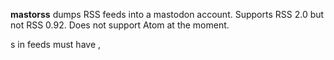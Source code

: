 **mastorss** dumps RSS feeds into a mastodon account.
Supports RSS 2.0 but not RSS 0.92. Does not support Atom at the moment.

<item>s in feeds must have <link>, <title> and <description>.

The documentation is far from complete, sorry.

# Install

## Dependencies

 * Tested OS: Linux
 * C++ compiler (tested: gcc 6.4, clang 5.0)
 * [cmake](https://cmake.org/) (tested: 3.9.6)
 * [boost](http://www.boost.org/) (tested: 1.63.0)
 * [libcurl](https://curl.haxx.se/) (tested: 7.58.0)
 * [curlpp](http://www.curlpp.org/) (tested: 0.8.1)
 * [mastodon-cpp](https://github.com/tastytea/mastodon-cpp) (at least: 0.6.4)

## Get sourcecode

### Development version

    git clone https://github.com/tastytea/mastorss.git

## Compile

    mkdir build
    cd build/
    cmake ..
    make

## Install

Install with `make install`.

# Usage

Put `watchwords.json` into `~/.config/mastorss/`. Launch with profile name.
The first occurence of every watchword in an RSS item will be turned into a hashtag.
For profile-specific watchwords see the example in `watchwords.json`.
In the first run only the newest entry is tooted.

The profile can't be named "global".

## Example config file

${HOME}/.config/mastorss/config-example.json

    {
        "example": {
            "instance": "botsin.space",
            "feedurl": "https:\/\/example.com\/feed.rss",
            "access_token": "123abc",
            "max_size": "400",
            "skip":
            [
                "If the entry starts with this, skip it",
                "Skip me too!"
            ],
            "fixes":
            [
                "delete this",
                "[Rr]ead more(\.{3}|…)"
            ]
        }
    }


## Error codes

Same as [mastodon-cpp](https://github.com/tastytea/mastodon-cpp/blob/master/README.md#error-codes)

# Copyright

    Copyright © 2018 tastytea <tastytea@tastytea.de>.
    License GPLv3: GNU GPL version 3 <https://www.gnu.org/licenses/gpl-3.0.html>.
    This program comes with ABSOLUTELY NO WARRANTY. This is free software,
    and you are welcome to redistribute it under certain conditions.
